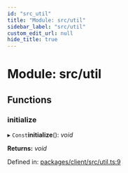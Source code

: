 ```yaml
---
id: "src_util"
title: "Module: src/util"
sidebar_label: "src/util"
custom_edit_url: null
hide_title: true
---
```


# Module: src/util

## Functions

### initialize

▸ `Const`**initialize**(): *void*

**Returns:** *void*

Defined in: [packages/client/src/util.ts:9](https://github.com/xr3ngine/xr3ngine/blob/77d12cea0/packages/client/src/util.ts#L9)
